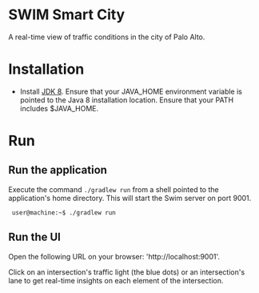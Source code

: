 # SWIM Smart City

A real-time view of traffic conditions in the city of Palo Alto.

# Installation

* Install [JDK 8](http://www.oracle.com/technetwork/java/javase/downloads/jdk8-downloads-2133151.html). Ensure that your JAVA_HOME environment variable is pointed to the Java 8 installation location. Ensure that your PATH includes $JAVA_HOME.

# Run

## Run the application
Execute the command `./gradlew run` from a shell pointed to the application's home directory. This will start the Swim server on port 9001.
   ```console
    user@machine:~$ ./gradlew run
   ```

## Run the UI
Open the following URL on your browser: 'http://localhost:9001'.

Click on an intersection's traffic light (the blue dots) or an intersection's lane to get real-time insights on each element of the intersection. 
    
